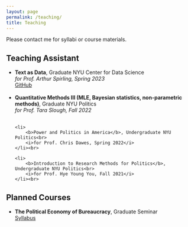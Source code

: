 ```yaml
---
layout: page
permalink: /teaching/
title: Teaching
---
```


Please contact me for syllabi or course materials. 

## Teaching Assistant

<ul>
  <li>
		<b>Text as Data</b>, Graduate NYU Center for Data Science<br>
		<i>for Prof. Arthur Spirling, Spring 2023</i>
		<a href="https://github.com/ElisaWirsching/Text-as-Data-Lab-Spring-2023"><div class="color-button">GitHub</div></a>
	</li><br>
	
  <li>
		<b>Quantitative Methods III (MLE, Bayesian statistics, non-parametric methods)</b>, Graduate NYU Politics<br>
		<i>for Prof. Tara Slough, Fall 2022</i>
	</li><br>
	
	<li>
		<b>Power and Politics in America</b>, Undergraduate NYU Politics<br>
		<i>for Prof. Chris Dawes, Spring 2022</i>
	</li><br>
	
	<li>
		<b>Introduction to Research Methods for Politics</b>, Undergraduate NYU Politics<br>
		<i>for Prof. Hye Young You, Fall 2021</i>
	</li><br>

</ul>

## Planned Courses

<ul>
  <li>
		<b>The Political Economy of Bureaucracy</b>, Graduate Seminar<br>
		<a href="https://elisawirsching.github.io/teaching/syllabus_bureaucracy.pdf"><div class="color-button">Syllabus</div></a>
	</li><br>

</ul>
